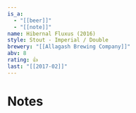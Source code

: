 ```yaml
---
is_a:
  - "[[beer]]"
  - "[[note]]"
name: Hibernal Fluxus (2016)
style: Stout - Imperial / Double
brewery: "[[Allagash Brewing Company]]"
abv: 8
rating: 👍
last: "[[2017-02]]"
---
```

# Notes

